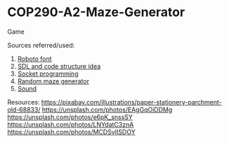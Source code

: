 # COP290-A2-Maze-Generator
Game


Sources referred/used:
1. [Roboto font](https://fonts.google.com/specimen/Roboto)
1. [SDL and code structure idea](https://github.com/maciejspychala/sdl-game)
1. [Socket programming](https://www.linuxhowtos.org/C_C++/socket.htm)
1. [Random maze generator](https://github.com/keesiemeijer/maze-generator)
1. [Sound](https://freesound.org/)

Resources:
https://pixabay.com/illustrations/paper-stationery-parchment-old-68833/
https://unsplash.com/photos/EAgGqOiDDMg
https://unsplash.com/photos/e6pK_snssSY
https://unsplash.com/photos/LNYdatC3znA
https://unsplash.com/photos/MCDSvIISDOY